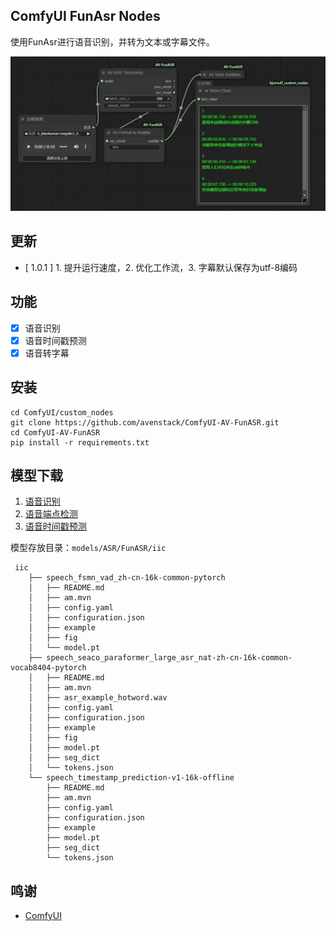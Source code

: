 ## ComfyUI FunAsr Nodes

使用FunAsr进行语音识别，并转为文本或字幕文件。

![workflow](example_workflow/workflow.webp)

## 更新

- [ 1.0.1 ] 1. 提升运行速度，2. 优化工作流，3. 字幕默认保存为utf-8编码

## 功能

- [x] 语音识别
- [x] 语音时间戳预测
- [x] 语音转字幕

## 安装

```
cd ComfyUI/custom_nodes
git clone https://github.com/avenstack/ComfyUI-AV-FunASR.git
cd ComfyUI-AV-FunASR
pip install -r requirements.txt
```

## 模型下载

1. [语音识别](https://modelscope.cn/models/iic/speech_seaco_paraformer_large_asr_nat-zh-cn-16k-common-vocab8404-pytorch/files)
2. [语音端点检测](modelscope.cn/models/iic/speech_fsmn_vad_zh-cn-16k-common-pytorch/files)
3. [语音时间戳预测](modelscope.cn/models/iic/speech_timestamp_prediction-v1-16k-offline)

模型存放目录：`models/ASR/FunASR/iic`
```
 iic
    ├── speech_fsmn_vad_zh-cn-16k-common-pytorch
    │   ├── README.md
    │   ├── am.mvn
    │   ├── config.yaml
    │   ├── configuration.json
    │   ├── example
    │   ├── fig
    │   └── model.pt
    ├── speech_seaco_paraformer_large_asr_nat-zh-cn-16k-common-vocab8404-pytorch
    │   ├── README.md
    │   ├── am.mvn
    │   ├── asr_example_hotword.wav
    │   ├── config.yaml
    │   ├── configuration.json
    │   ├── example
    │   ├── fig
    │   ├── model.pt
    │   ├── seg_dict
    │   └── tokens.json
    └── speech_timestamp_prediction-v1-16k-offline
        ├── README.md
        ├── am.mvn
        ├── config.yaml
        ├── configuration.json
        ├── example
        ├── model.pt
        ├── seg_dict
        └── tokens.json
```

## 鸣谢

- [ComfyUI](https://github.com/comfyanonymous/ComfyUI)